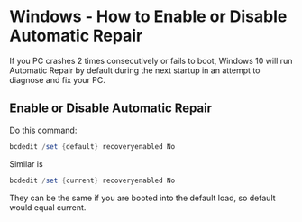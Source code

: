 # Windows - How to Enable or Disable Automatic Repair

If you PC crashes 2 times consecutively or fails to boot,
Windows 10 will run Automatic Repair by default during the next
startup in an attempt to diagnose and fix your PC.

## Enable or Disable Automatic Repair

Do this command:

```powershell
bcdedit /set {default} recoveryenabled No
```

Similar is

```powershell
bcdedit /set {current} recoveryenabled No
```

They can be the same if you are booted into the default load, so default would equal current.
